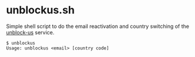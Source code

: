 # unblockus.sh

Simple shell script to do the email reactivation and country switching of the [unblock-us](http://unblock-us.com/) service.

```
$ unblockus
Usage: unblockus <email> [country code]
```
